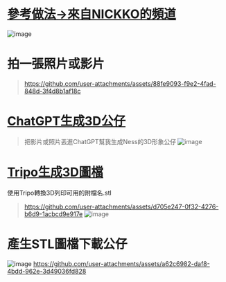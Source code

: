 # [參考做法->來自NICKKO的頻道](https://www.youtube.com/watch?v=dt6ycGHjLHw) 
![image](https://github.com/user-attachments/assets/bc38fda6-53e4-435a-940d-392d3048b932)

# 拍一張照片或影片
> https://github.com/user-attachments/assets/88fe9093-f9e2-4fad-848d-3f4d8b1af18c

# [ChatGPT生成3D公仔](https://chatgpt.com/)
> 把影片或照片丟進ChatGPT幫我生成Ness的3D形象公仔
![image](https://github.com/user-attachments/assets/33c0ffc1-b8f5-41dc-a4e2-2d54fe839ced)

# [Tripo生成3D圖檔](https://www.tripo3d.ai/app/my)
使用Tripo轉換3D列印可用的附檔名.stl
> https://github.com/user-attachments/assets/d705e247-0f32-4276-b6d9-1acbcd9e917e
![image](https://github.com/user-attachments/assets/5ac9640d-40d4-4a6a-b1ad-63b648fdc8f5)

# 產生STL圖檔下載公仔
![image](https://github.com/user-attachments/assets/f9eac485-695e-4dab-bba6-785157f2d8e3)
https://github.com/user-attachments/assets/a62c6982-daf8-4bdd-962e-3d49036fd828


